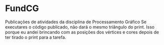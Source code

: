 # FundCG
Publicações de atividades da disciplina de Processamento Gráfico
Se executares o código publicado, não dará o mesmo triângulo do print. Isso porque eu andei brincando com as posições dos vértices e cores depois de ter tirado o print para a tarefa. 
